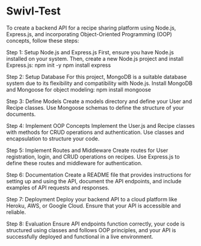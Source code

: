 # Swivl-Test
To create a backend API for a recipe sharing platform using Node.js, Express.js, and incorporating Object-Oriented Programming (OOP) concepts, follow these steps:

Step 1: Setup Node.js and Express.js
First, ensure you have Node.js installed on your system. Then, create a new Node.js project and install Express.js:
npm init -y
npm install express


Step 2: Setup Database
For this project, MongoDB is a suitable database system due to its flexibility and compatibility with Node.js. Install MongoDB and Mongoose for object modeling:
npm install mongoose


Step 3: Define Models
Create a models directory and define your User and Recipe classes. Use Mongoose schemas to define the structure of your documents.


Step 4: Implement OOP Concepts
Implement the User.js and Recipe classes with methods for CRUD operations and authentication. Use classes and encapsulation to structure your code.


Step 5: Implement Routes and Middleware
Create routes for User registration, login, and CRUD operations on recipes. Use Express.js to define these routes and middleware for authentication.


Step 6: Documentation
Create a README file that provides instructions for setting up and using the API, document the API endpoints, and include examples of API requests and responses.

Step 7: Deployment
Deploy your backend API to a cloud platform like Heroku, AWS, or Google Cloud. Ensure that your API is accessible and reliable.

Step 8: Evaluation
Ensure API endpoints function correctly, your code is structured using classes and follows OOP principles, and your API is successfully deployed and functional in a live environment.

